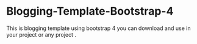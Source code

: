 # Blogging-Template-Bootstrap-4
This is blogging template using bootstrap 4 you can download and use in your project or any project .
